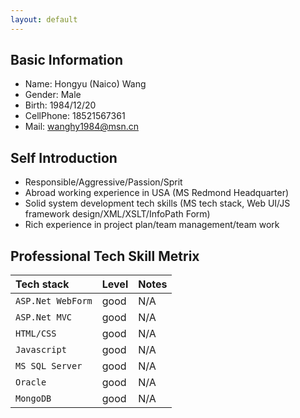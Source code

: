 ```yaml
---
layout: default
---
```


## Basic Information

* Name: Hongyu (Naico) Wang
* Gender: Male
* Birth: 1984/12/20
* CellPhone: 18521567361
* Mail: wanghy1984@msn.cn

## Self Introduction

* Responsible/Aggressive/Passion/Sprit
* Abroad working experience in USA (MS Redmond Headquarter)
* Solid system development tech skills (MS tech stack, Web UI/JS framework design/XML/XSLT/InfoPath Form)
* Rich experience in project plan/team management/team work

## Professional Tech Skill Metrix


| Tech stack             | Level   | Notes              |
|:-----------------------|:--------|:-------------------|
| `ASP.Net WebForm`      | good    | N/A                |
| `ASP.Net MVC`          | good    | N/A                |
| `HTML/CSS`             | good    | N/A                |
| `Javascript`           | good    | N/A                |
| `MS SQL Server`        | good    | N/A                |
| `Oracle`               | good    | N/A                |
| `MongoDB`              | good    | N/A                |

